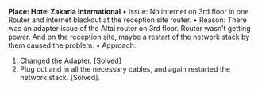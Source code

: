 **Place: Hotel Zakaria International**
• Issue: No internet on 3rd floor in one Router and internet
blackout at the reception site router.
• Reason: There was an adapter issue of the Altai router on
3rd floor. Router wasn’t getting power. And on the reception
site, maybe a restart of the network stack by them caused the
problem.
• Approach:
1. Changed the Adapter. [Solved]
2. Plug out and in all the necessary cables, and again restarted
the network stack. [Solved].
